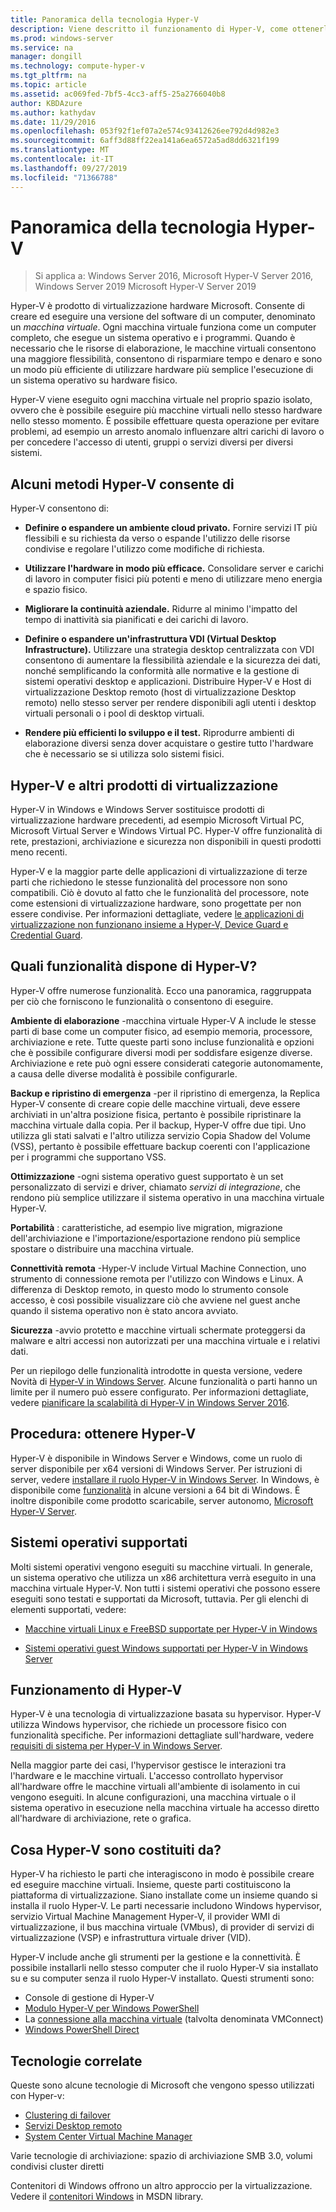 ```yaml
---
title: Panoramica della tecnologia Hyper-V
description: Viene descritto il funzionamento di Hyper-V, come ottenerlo, le funzionalità chiave e gli usi comuni.
ms.prod: windows-server
ms.service: na
manager: dongill
ms.technology: compute-hyper-v
ms.tgt_pltfrm: na
ms.topic: article
ms.assetid: ac069fed-7bf5-4cc3-aff5-25a2766040b8
author: KBDAzure
ms.author: kathydav
ms.date: 11/29/2016
ms.openlocfilehash: 053f92f1ef07a2e574c93412626ee792d4d982e3
ms.sourcegitcommit: 6aff3d88ff22ea141a6ea6572a5ad8dd6321f199
ms.translationtype: MT
ms.contentlocale: it-IT
ms.lasthandoff: 09/27/2019
ms.locfileid: "71366788"
---
```

# <a name="hyper-v-technology-overview"></a>Panoramica della tecnologia Hyper-V

>Si applica a: Windows Server 2016, Microsoft Hyper-V Server 2016, Windows Server 2019 Microsoft Hyper-V Server 2019

Hyper-V è prodotto di virtualizzazione hardware Microsoft. Consente di creare ed eseguire una versione del software di un computer, denominato un *macchina virtuale*. Ogni macchina virtuale funziona come un computer completo, che esegue un sistema operativo e i programmi. Quando è necessario che le risorse di elaborazione, le macchine virtuali consentono una maggiore flessibilità, consentono di risparmiare tempo e denaro e sono un modo più efficiente di utilizzare hardware più semplice l'esecuzione di un sistema operativo su hardware fisico.

Hyper-V viene eseguito ogni macchina virtuale nel proprio spazio isolato, ovvero che è possibile eseguire più macchine virtuali nello stesso hardware nello stesso momento. È possibile effettuare questa operazione per evitare problemi, ad esempio un arresto anomalo influenzare altri carichi di lavoro o per concedere l'accesso di utenti, gruppi o servizi diversi per diversi sistemi.

## <a name="some-ways-hyper-v-can-help-you"></a>Alcuni metodi Hyper-V consente di

Hyper-V consentono di:

- **Definire o espandere un ambiente cloud privato.** Fornire servizi IT più flessibili e su richiesta da verso o espande l'utilizzo delle risorse condivise e regolare l'utilizzo come modifiche di richiesta.

- **Utilizzare l'hardware in modo più efficace.** Consolidare server e carichi di lavoro in computer fisici più potenti e meno di utilizzare meno energia e spazio fisico.

- **Migliorare la continuità aziendale.** Ridurre al minimo l'impatto del tempo di inattività sia pianificati e dei carichi di lavoro.

- **Definire o espandere un'infrastruttura VDI (Virtual Desktop Infrastructure).** Utilizzare una strategia desktop centralizzata con VDI consentono di aumentare la flessibilità aziendale e la sicurezza dei dati, nonché semplificando la conformità alle normative e la gestione di sistemi operativi desktop e applicazioni. Distribuire Hyper-V e Host di virtualizzazione Desktop remoto (host di virtualizzazione Desktop remoto) nello stesso server per rendere disponibili agli utenti i desktop virtuali personali o i pool di desktop virtuali.

- **Rendere più efficienti lo sviluppo e il test.** Riprodurre ambienti di elaborazione diversi senza dover acquistare o gestire tutto l'hardware che è necessario se si utilizza solo sistemi fisici.

## <a name="hyper-v-and-other-virtualization-products"></a>Hyper-V e altri prodotti di virtualizzazione

Hyper-V in Windows e Windows Server sostituisce prodotti di virtualizzazione hardware precedenti, ad esempio Microsoft Virtual PC, Microsoft Virtual Server e Windows Virtual PC. Hyper-V offre funzionalità di rete, prestazioni, archiviazione e sicurezza non disponibili in questi prodotti meno recenti.

Hyper-V e la maggior parte delle applicazioni di virtualizzazione di terze parti che richiedono le stesse funzionalità del processore non sono compatibili. Ciò è dovuto al fatto che le funzionalità del processore, note come estensioni di virtualizzazione hardware, sono progettate per non essere condivise. Per informazioni dettagliate, vedere [le applicazioni di virtualizzazione non funzionano insieme a Hyper-V, Device Guard e Credential Guard](https://support.microsoft.com/kb/3204980).

## <a name="what-features-does-hyper-v-have"></a>Quali funzionalità dispone di Hyper-V?

Hyper-V offre numerose funzionalità. Ecco una panoramica, raggruppata per ciò che forniscono le funzionalità o consentono di eseguire.

**Ambiente di elaborazione** -macchina virtuale Hyper-V A include le stesse parti di base come un computer fisico, ad esempio memoria, processore, archiviazione e rete. Tutte queste parti sono incluse funzionalità e opzioni che è possibile configurare diversi modi per soddisfare esigenze diverse. Archiviazione e rete può ogni essere considerati categorie autonomamente, a causa delle diverse modalità è possibile configurarle.

**Backup e ripristino di emergenza** -per il ripristino di emergenza, la Replica Hyper-V consente di creare copie delle macchine virtuali, deve essere archiviati in un'altra posizione fisica, pertanto è possibile ripristinare la macchina virtuale dalla copia. Per il backup, Hyper-V offre due tipi. Uno utilizza gli stati salvati e l'altro utilizza servizio Copia Shadow del Volume (VSS), pertanto è possibile effettuare backup coerenti con l'applicazione per i programmi che supportano VSS.

**Ottimizzazione** -ogni sistema operativo guest supportato è un set personalizzato di servizi e driver, chiamato *servizi di integrazione*, che rendono più semplice utilizzare il sistema operativo in una macchina virtuale Hyper-V.

**Portabilità** : caratteristiche, ad esempio live migration, migrazione dell'archiviazione e l'importazione/esportazione rendono più semplice spostare o distribuire una macchina virtuale.

**Connettività remota** -Hyper-V include Virtual Machine Connection, uno strumento di connessione remota per l'utilizzo con Windows e Linux. A differenza di Desktop remoto, in questo modo lo strumento console accesso, è così possibile visualizzare ciò che avviene nel guest anche quando il sistema operativo non è stato ancora avviato.

**Sicurezza** -avvio protetto e macchine virtuali schermate proteggersi da malware e altri accessi non autorizzati per una macchina virtuale e i relativi dati.

Per un riepilogo delle funzionalità introdotte in questa versione, vedere Novità di [Hyper-V in Windows Server](What-s-new-in-Hyper-V-on-Windows.md). Alcune funzionalità o parti hanno un limite per il numero può essere configurato. Per informazioni dettagliate, vedere [pianificare la scalabilità di Hyper-V in Windows Server 2016](plan/Plan-for-Hyper-V-scalability-in-Windows-Server-2016.md).

## <a name="how-to-get-hyper-v"></a>Procedura: ottenere Hyper-V

Hyper-V è disponibile in Windows Server e Windows, come un ruolo di server disponibile per x64 versioni di Windows Server. Per istruzioni di server, vedere [installare il ruolo Hyper-V in Windows Server](get-started/Install-the-Hyper-V-role-on-Windows-Server.md). In Windows, è disponibile come [funzionalità](https://docs.microsoft.com/virtualization/hyper-v-on-windows/index) in alcune versioni a 64 bit di Windows. È inoltre disponibile come prodotto scaricabile, server autonomo, [Microsoft Hyper-V Server](https://www.microsoft.com/evalcenter/evaluate-hyper-v-server-2019).

## <a name="supported-operating-systems"></a>Sistemi operativi supportati

Molti sistemi operativi vengono eseguiti su macchine virtuali. In generale, un sistema operativo che utilizza un x86 architettura verrà eseguito in una macchina virtuale Hyper-V. Non tutti i sistemi operativi che possono essere eseguiti sono testati e supportati da Microsoft, tuttavia. Per gli elenchi di elementi supportati, vedere:

- [Macchine virtuali Linux e FreeBSD supportate per Hyper-V in Windows](Supported-Linux-and-FreeBSD-virtual-machines-for-Hyper-V-on-Windows.md)

- [Sistemi operativi guest Windows supportati per Hyper-V in Windows Server](Supported-Windows-guest-operating-systems-for-Hyper-V-on-Windows.md)

## <a name="how-hyper-v-works"></a>Funzionamento di Hyper-V

Hyper-V è una tecnologia di virtualizzazione basata su hypervisor. Hyper-V utilizza Windows hypervisor, che richiede un processore fisico con funzionalità specifiche. Per informazioni dettagliate sull'hardware, vedere [requisiti di sistema per Hyper-V in Windows Server](System-requirements-for-Hyper-V-on-Windows.md).

Nella maggior parte dei casi, l'hypervisor gestisce le interazioni tra l'hardware e le macchine virtuali. L'accesso controllato hypervisor all'hardware offre le macchine virtuali all'ambiente di isolamento in cui vengono eseguiti. In alcune configurazioni, una macchina virtuale o il sistema operativo in esecuzione nella macchina virtuale ha accesso diretto all'hardware di archiviazione, rete o grafica.

## <a name="what-does-hyper-v-consist-of"></a>Cosa Hyper-V sono costituiti da?

Hyper-V ha richiesto le parti che interagiscono in modo è possibile creare ed eseguire macchine virtuali. Insieme, queste parti costituiscono la piattaforma di virtualizzazione. Siano installate come un insieme quando si installa il ruolo Hyper-V. Le parti necessarie includono Windows hypervisor, servizio Virtual Machine Management Hyper-V, il provider WMI di virtualizzazione, il bus macchina virtuale (VMbus), di provider di servizi di virtualizzazione (VSP) e infrastruttura virtuale driver (VID).

Hyper-V include anche gli strumenti per la gestione e la connettività. È possibile installarli nello stesso computer che il ruolo Hyper-V sia installato su e su computer senza il ruolo Hyper-V installato. Questi strumenti sono:

- Console di gestione di Hyper-V
- [Modulo Hyper-V per Windows PowerShell](https://docs.microsoft.com/powershell/module/hyper-v/index)
- La [connessione alla macchina virtuale](https://docs.microsoft.com/windows-server/virtualization/hyper-v/learn-more/hyper-v-virtual-machine-connect) \(talvolta denominata VMConnect\)
- [Windows PowerShell Direct](manage/Manage-Windows-virtual-machines-with-PowerShell-Direct.md)

## <a name="related-technologies"></a>Tecnologie correlate

Queste sono alcune tecnologie di Microsoft che vengono spesso utilizzati con Hyper-v:

- [Clustering di failover](../../failover-clustering/whats-new-in-failover-clustering.md)
- [Servizi Desktop remoto](../../remote/remote-desktop-services/Host-desktops-and-apps-in-Remote-Desktop-Services.md)
- [System Center Virtual Machine Manager](https://docs.microsoft.com/system-center/vmm/overview)

Varie tecnologie di archiviazione: spazio di archiviazione SMB 3.0, volumi condivisi cluster diretti

Contenitori di Windows offrono un altro approccio per la virtualizzazione. Vedere il [contenitori Windows](https://docs.microsoft.com/virtualization/windowscontainers/index) in MSDN library.
